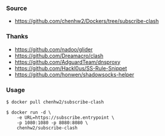 ### Source

- https://github.com/chenhw2/Dockers/tree/subscribe-clash

### Thanks

- https://github.com/nadoo/glider
- https://github.com/Dreamacro/clash
- https://github.com/AdguardTeam/dnsproxy
- https://github.com/Hackl0us/SS-Rule-Snippet
- https://github.com/honwen/shadowsocks-helper

### Usage

```
$ docker pull chenhw2/subscribe-clash

$ docker run -d \
    -e URL=https://subscribe.entrypoint \
    -p 1080:1080 -p 8080:8080 \
    chenhw2/subscribe-clash
```
